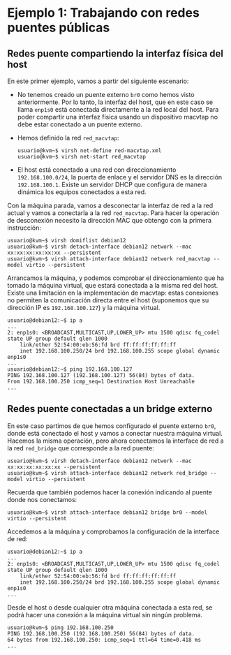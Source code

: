 # Ejemplo 1: Trabajando con redes puentes públicas

## Redes puente compartiendo la interfaz física del host

En este primer ejemplo, vamos a partir del siguiente escenario:

* No tenemos creado un puente externo `br0` como hemos visto anteriormente. Por lo tanto, la interfaz del host, que en este caso se llama `enp1s0` está conectada directamente a la red local del host. Para poder compartir una interfaz física usando un dispositivo macvtap no debe estar conectado a un puente externo.
* Hemos definido la red `red_macvtap`:

    ```
    usuario@kvm~$ virsh net-define red-macvtap.xml 
    usuario@kvm~$ virsh net-start red_macvtap 
    ```

* El host está conectado a una red con direccionamiento `192.168.100.0/24`, la puerta de enlace y el servidor DNS es la dirección `192.168.100.1`. Existe un servidor DHCP que configura de manera dinámica los equipos conectados a esta red.

Con la máquina parada, vamos a desconectar la interfaz de red a la red actual y vamos a conectarla a la red `red_macvtap`. Para hacer la operación de desconexión necesito la dirección MAC que obtengo con la primera instrucción:

```
usuario@kvm~$ virsh domiflist debian12
usuario@kvm~$ virsh detach-interface debian12 network --mac xx:xx:xx:xx:xx:xx --persistent 
usuario@kvm~$ virsh attach-interface debian12 network red_macvtap --model virtio --persistent
```

Arrancamos la máquina, y podemos comprobar el direccionamiento que ha tomado la máquina virtual, que estará conectada a la misma red del host. Existe una limitación en la implementación de macvtap: estas conexiones no permiten la comunicación directa entre el host (suponemos que su dirección IP es `192.168.100.127`) y la máquina virtual.

```
usuario@debian12:~$ ip a
...
2: enp1s0: <BROADCAST,MULTICAST,UP,LOWER_UP> mtu 1500 qdisc fq_codel state UP group default qlen 1000
    link/ether 52:54:00:eb:56:fd brd ff:ff:ff:ff:ff:ff
    inet 192.168.100.250/24 brd 192.168.100.255 scope global dynamic enp1s0
...
usuario@debian12:~$ ping 192.168.100.127
PING 192.168.100.127 (192.168.100.127) 56(84) bytes of data.
From 192.168.100.250 icmp_seq=1 Destination Host Unreachable
...
```

## Redes puente conectadas a un bridge externo

En este caso partimos de que hemos configurado el puente externo `br0`, donde está conectado el host y vamos a conectar nuestra máquina virtual. Hacemos la misma operación, pero ahora conectamos la interface de red a la red `red_bridge` que corresponde a la red puente:

```
usuario@kvm~$ virsh detach-interface debian12 network --mac xx:xx:xx:xx:xx:xx --persistent 
usuario@kvm~$ virsh attach-interface debian12 network red_bridge --model virtio --persistent
```

Recuerda que también podemos hacer la conexión indicando al puente donde nos conectamos:

```
usuario@kvm~$ virsh attach-interface debian12 bridge br0 --model virtio --persistent
```

Accedemos a la máquina y comprobamos la configuración de la interface de red:

```
usuario@debian12:~$ ip a
...
2: enp1s0: <BROADCAST,MULTICAST,UP,LOWER_UP> mtu 1500 qdisc fq_codel state UP group default qlen 1000
    link/ether 52:54:00:eb:56:fd brd ff:ff:ff:ff:ff:ff
    inet 192.168.100.250/24 brd 192.168.100.255 scope global dynamic enp1s0
...
```

Desde el host o desde cualquier otra máquina conectada a esta red, se podrá hacer una conexión a la máquina virtual sin ningún problema.

```
usuario@kvm~$ ping 192.168.100.250
PING 192.168.100.250 (192.168.100.250) 56(84) bytes of data.
64 bytes from 192.168.100.250: icmp_seq=1 ttl=64 time=0.418 ms
...
```
